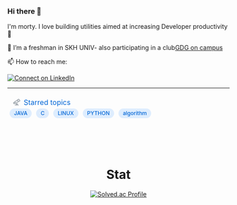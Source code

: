 
### Hi there 👋

I'm morty. I love building utilities aimed at increasing Developer productivity :raised_hands: 

🔭 I’m a freshman in SKH UNIV-
also participating in a club[GDG on campus](https://github.com/GDG-on-Campus-SKHU/24-25-Server-Assignment-01/tree/main)

📫 How to reach me:

[![Connect on LinkedIn](https://img.shields.io/badge/--linkedin?label=LinkedIn&logo=LinkedIn&style=social)](https://www.linkedin.com/in/%EC%83%81%ED%99%94-%EC%A0%95-a63880263/)

---
  
<svg xmlns="http://www.w3.org/2000/svg" width="480" height="126" class="">
    <defs>
        <style/>
    </defs>
    <style>@keyframes animation-gauge{0%{stroke-dasharray:0 329}}@keyframes animation-rainbow{0%,to{color:#7f00ff;fill:#7f00ff}14%{color:#a933ff;fill:#a933ff}29%{color:#007fff;fill:#007fff}43%{color:#00ff7f;fill:#00ff7f}57%{color:#ff0;fill:#ff0}71%{color:#ff7f00;fill:#ff7f00}86%{color:red;fill:red}}svg{font-family:-apple-system,BlinkMacSystemFont,Segoe UI,Helvetica,Arial,sans-serif,Apple Color Emoji,Segoe UI Emoji;font-size:14px;color:#777}h2{margin:8px 0 2px;padding:0;color:#0366d6;font-weight:400;font-size:16px}h2 svg{fill:currentColor}section&gt;.field{margin-left:5px;margin-right:5px}.field{display:flex;align-items:center;margin-bottom:2px;white-space:nowrap}.field svg{margin:0 8px;fill:#959da5;flex-shrink:0}.row{display:flex;flex-wrap:wrap}.row section{flex:1 1 0}#metrics-end,.fill-width{width:100%}.field.language{margin:0 8px;flex-grow:0}.label{background-color:#58a6ff30;color:#0366d6;padding:0 10px;font-weight:500;line-height:22px;margin:2px 5px;white-space:nowrap;border-radius:32px;font-size:12px}.topics{display:flex;flex-wrap:wrap}:root{--color-calendar-graph-day-bg:#ebedf0;--color-calendar-graph-day-border:rgba(27,31,35,0.06);--color-calendar-graph-day-L1-bg:#9be9a8;--color-calendar-graph-day-L2-bg:#40c463;--color-calendar-graph-day-L3-bg:#30a14e;--color-calendar-graph-day-L4-bg:#216e39;--color-calendar-halloween-graph-day-L1-bg:#ffee4a;--color-calendar-halloween-graph-day-L2-bg:#ffc501;--color-calendar-halloween-graph-day-L3-bg:#fe9600;--color-calendar-halloween-graph-day-L4-bg:#03001c;--color-calendar-winter-graph-day-L1-bg:#0a3069;--color-calendar-winter-graph-day-L2-bg:#0969da;--color-calendar-winter-graph-day-L3-bg:#54aeff;--color-calendar-winter-graph-day-L4-bg:#b6e3ff;--color-calendar-graph-day-L4-border:rgba(27,31,35,0.06);--color-calendar-graph-day-L3-border:rgba(27,31,35,0.06);--color-calendar-graph-day-L2-border:rgba(27,31,35,0.06);--color-calendar-graph-day-L1-border:rgba(27,31,35,0.06)}</style>
    <style/>
    <foreignObject x="0" y="0" width="100%" height="100%">
        <div xmlns="http://www.w3.org/1999/xhtml" xmlns:xlink="http://www.w3.org/1999/xlink" class="items-wrapper">
            <section>
                <h2 class="field">
                    <svg xmlns="http://www.w3.org/2000/svg" viewBox="0 0 16 16" width="16" height="16">
                        <path fill-rule="evenodd" d="M14.184 1.143a1.75 1.75 0 00-2.502-.57L.912 7.916a1.75 1.75 0 00-.53 2.32l.447.775a1.75 1.75 0 002.275.702l11.745-5.656a1.75 1.75 0 00.757-2.451l-1.422-2.464zm-1.657.669a.25.25 0 01.358.081l1.422 2.464a.25.25 0 01-.108.35l-2.016.97-1.505-2.605 1.85-1.26zM9.436 3.92l1.391 2.41-5.42 2.61-.942-1.63 4.97-3.39zM3.222 8.157l-1.466 1a.25.25 0 00-.075.33l.447.775a.25.25 0 00.325.1l1.598-.769-.83-1.436zm6.253 2.306a.75.75 0 00-.944-.252l-1.809.87a.75.75 0 00-.293.253L4.38 14.326a.75.75 0 101.238.848l1.881-2.75v2.826a.75.75 0 001.5 0v-2.826l1.881 2.75a.75.75 0 001.238-.848l-2.644-3.863z"/>
                    </svg>
                    Starred topics
                </h2>
                <div class="row">
                    <section>
                        <div class="topics fill-width">
                            <div class="label" title="JavaScript (JS) is a lightweight interpreted programming language with first-class functions.">JAVA</div>
                            <div class="label" title="C++ is a general purpose and object-oriented programming language.">C</div>
                            <div class="label" title="Linux is an open source kernel.">LINUX</div>
                            <div class="label" title="HTML is the fundamental markup language for webpages.">PYTHON</div>
                            <div class="label" title="Algorithms are self-contained sequences that carry out a variety of tasks.">algorithm</div>
                        </div>
                    </section>
                </div>
            </section>
        </div>
        <div xmlns="http://www.w3.org/1999/xhtml" id="metrics-end"></div>
    </foreignObject>
</svg>
 <div align="center">
  
<h1> Stat </h1>

[![Solved.ac Profile](http://mazassumnida.wtf/api/v2/generate_badge?boj=sanghwa222)](https://solved.ac/sanghwa222/)
</div>
